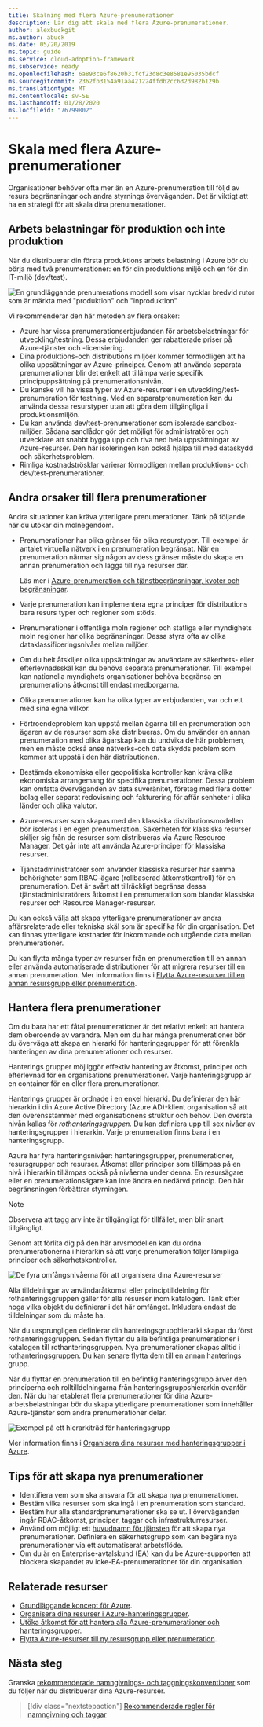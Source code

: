 ```yaml
---
title: Skalning med flera Azure-prenumerationer
description: Lär dig att skala med flera Azure-prenumerationer.
author: alexbuckgit
ms.author: abuck
ms.date: 05/20/2019
ms.topic: guide
ms.service: cloud-adoption-framework
ms.subservice: ready
ms.openlocfilehash: 6a893ce6f8620b31fcf23d8c3e8581e95035bdcf
ms.sourcegitcommit: 2362fb3154a91aa421224ffdb2cc632d982b129b
ms.translationtype: MT
ms.contentlocale: sv-SE
ms.lasthandoff: 01/28/2020
ms.locfileid: "76799802"
---
```

# <a name="scale-with-multiple-azure-subscriptions"></a>Skala med flera Azure-prenumerationer

Organisationer behöver ofta mer än en Azure-prenumeration till följd av resurs begränsningar och andra styrnings överväganden. Det är viktigt att ha en strategi för att skala dina prenumerationer.

## <a name="production-and-nonproduction-workloads"></a>Arbets belastningar för produktion och inte produktion

När du distribuerar din första produktions arbets belastning i Azure bör du börja med två prenumerationer: en för din produktions miljö och en för din IT-miljö (dev/test).

![En grundläggande prenumerations modell som visar nycklar bredvid rutor som är märkta med "produktion" och "inproduktion"](../../_images/ready/basic-subscription-model.png)

Vi rekommenderar den här metoden av flera orsaker:

- Azure har vissa prenumerationserbjudanden för arbetsbelastningar för utveckling/testning. Dessa erbjudanden ger rabatterade priser på Azure-tjänster och -licensiering.
- Dina produktions-och distributions miljöer kommer förmodligen att ha olika uppsättningar av Azure-principer. Genom att använda separata prenumerationer blir det enkelt att tillämpa varje specifik principuppsättning på prenumerationsnivån.
- Du kanske vill ha vissa typer av Azure-resurser i en utveckling/test-prenumeration för testning. Med en separatprenumeration kan du använda dessa resurstyper utan att göra dem tillgängliga i produktionsmiljön.
- Du kan använda dev/test-prenumerationer som isolerade sandbox-miljöer. Sådana sandlådor gör det möjligt för administratörer och utvecklare att snabbt bygga upp och riva ned hela uppsättningar av Azure-resurser. Den här isoleringen kan också hjälpa till med dataskydd och säkerhetsproblem.
- Rimliga kostnadströsklar varierar förmodligen mellan produktions- och dev/test-prenumerationer.

## <a name="other-reasons-for-multiple-subscriptions"></a>Andra orsaker till flera prenumerationer

Andra situationer kan kräva ytterligare prenumerationer. Tänk på följande när du utökar din molnegendom.

- Prenumerationer har olika gränser för olika resurstyper. Till exempel är antalet virtuella nätverk i en prenumeration begränsat. När en prenumeration närmar sig någon av dess gränser måste du skapa en annan prenumeration och lägga till nya resurser där.

  Läs mer i [Azure-prenumeration och tjänstbegränsningar, kvoter och begränsningar](https://docs.microsoft.com/azure/azure-subscription-service-limits).

- Varje prenumeration kan implementera egna principer för distributions bara resurs typer och regioner som stöds.

- Prenumerationer i offentliga moln regioner och statliga eller myndighets moln regioner har olika begränsningar. Dessa styrs ofta av olika dataklassificeringsnivåer mellan miljöer.

- Om du helt åtskiljer olika uppsättningar av användare av säkerhets- eller efterlevnadsskäl kan du behöva separata prenumerationer. Till exempel kan nationella myndighets organisationer behöva begränsa en prenumerations åtkomst till endast medborgarna.

- Olika prenumerationer kan ha olika typer av erbjudanden, var och ett med sina egna villkor.

- Förtroendeproblem kan uppstå mellan ägarna till en prenumeration och ägaren av de resurser som ska distribueras. Om du använder en annan prenumeration med olika ägarskap kan du undvika de här problemen, men en måste också anse nätverks-och data skydds problem som kommer att uppstå i den här distributionen.

- Bestämda ekonomiska eller geopolitiska kontroller kan kräva olika ekonomiska arrangemang för specifika prenumerationer. Dessa problem kan omfatta överväganden av data suveränitet, företag med flera dotter bolag eller separat redovisning och fakturering för affär senheter i olika länder och olika valutor.

- Azure-resurser som skapas med den klassiska distributionsmodellen bör isoleras i en egen prenumeration. Säkerheten för klassiska resurser skiljer sig från de resurser som distribueras via Azure Resource Manager. Det går inte att använda Azure-principer för klassiska resurser.

- Tjänstadministratörer som använder klassiska resurser har samma behörigheter som RBAC-ägare (rollbaserad åtkomstkontroll) för en prenumeration. Det är svårt att tillräckligt begränsa dessa tjänstadministratörers åtkomst i en prenumeration som blandar klassiska resurser och Resource Manager-resurser.

Du kan också välja att skapa ytterligare prenumerationer av andra affärsrelaterade eller tekniska skäl som är specifika för din organisation. Det kan finnas ytterligare kostnader för inkommande och utgående data mellan prenumerationer.

Du kan flytta många typer av resurser från en prenumeration till en annan eller använda automatiserade distributioner för att migrera resurser till en annan prenumeration. Mer information finns i [Flytta Azure-resurser till en annan resursgrupp eller prenumeration](https://docs.microsoft.com/azure/azure-resource-manager/resource-group-move-resources).

## <a name="manage-multiple-subscriptions"></a>Hantera flera prenumerationer

Om du bara har ett fåtal prenumerationer är det relativt enkelt att hantera dem oberoende av varandra. Men om du har många prenumerationer bör du överväga att skapa en hierarki för hanteringsgrupper för att förenkla hanteringen av dina prenumerationer och resurser.

Hanterings grupper möjliggör effektiv hantering av åtkomst, principer och efterlevnad för en organisations prenumerationer. Varje hanteringsgrupp är en container för en eller flera prenumerationer.

Hanterings grupper är ordnade i en enkel hierarki. Du definierar den här hierarkin i din Azure Active Directory (Azure AD)-klient organisation så att den överensstämmer med organisationens struktur och behov. Den översta nivån kallas för *rothanteringsgruppen.* Du kan definiera upp till sex nivåer av hanteringsgrupper i hierarkin. Varje prenumeration finns bara i en hanteringsgrupp.

Azure har fyra hanteringsnivåer: hanteringsgrupper, prenumerationer, resursgrupper och resurser. Åtkomst eller principer som tillämpas på en nivå i hierarkin tillämpas också på nivåerna under denna. En resursägare eller en prenumerationsägare kan inte ändra en nedärvd princip. Den här begränsningen förbättrar styrningen.

> [!NOTE]
> Observera att tagg arv inte är tillgängligt för tillfället, men blir snart tillgängligt.

Genom att förlita dig på den här arvsmodellen kan du ordna prenumerationerna i hierarkin så att varje prenumeration följer lämpliga principer och säkerhetskontroller.

![De fyra omfångsnivåerna för att organisera dina Azure-resurser](../../ready/azure-setup-guide/media/organize-resources/scope-levels.png)

Alla tilldelningar av användaråtkomst eller principtilldelning för rothanteringsgruppen gäller för alla resurser inom katalogen. Tänk efter noga vilka objekt du definierar i det här omfånget. Inkludera endast de tilldelningar som du måste ha.

När du ursprungligen definierar din hanteringsgrupphierarki skapar du först rothanteringsgruppen. Sedan flyttar du alla befintliga prenumerationer i katalogen till rothanteringsgruppen. Nya prenumerationer skapas alltid i rothanteringsgruppen. Du kan senare flytta dem till en annan hanterings grupp.

När du flyttar en prenumeration till en befintlig hanteringsgrupp ärver den principerna och rolltilldelningarna från hanteringsgruppshierarkin ovanför den. När du har etablerat flera prenumerationer för dina Azure-arbetsbelastningar bör du skapa ytterligare prenumerationer som innehåller Azure-tjänster som andra prenumerationer delar.

![Exempel på ett hierarkiträd för hanteringsgrupp](../../_images/ready/management-group-hierarchy.png)

Mer information finns i [Organisera dina resurser med hanteringsgrupper i Azure](https://docs.microsoft.com/azure/governance/management-groups).

## <a name="tips-for-creating-new-subscriptions"></a>Tips för att skapa nya prenumerationer

- Identifiera vem som ska ansvara för att skapa nya prenumerationer.
- Bestäm vilka resurser som ska ingå i en prenumeration som standard.
- Bestäm hur alla standardprenumerationer ska se ut. I överväganden ingår RBAC-åtkomst, principer, taggar och infrastrukturresurser.
- Använd om möjligt ett [huvudnamn för tjänsten](https://docs.microsoft.com/azure/azure-resource-manager/grant-access-to-create-subscription) för att skapa nya prenumerationer. Definiera en säkerhetsgrupp som kan begära nya prenumerationer via ett automatiserat arbetsflöde.
- Om du är en Enterprise-avtalskund (EA) kan du be Azure-supporten att blockera skapandet av icke-EA-prenumerationer för din organisation.

## <a name="related-resources"></a>Relaterade resurser

- [Grundläggande koncept för Azure](../considerations/fundamental-concepts.md).
- [Organisera dina resurser i Azure-hanteringsgrupper](https://docs.microsoft.com/azure/governance/management-groups).
- [Utöka åtkomst för att hantera alla Azure-prenumerationer och hanteringsgrupper](https://docs.microsoft.com/azure/role-based-access-control/elevate-access-global-admin).
- [Flytta Azure-resurser till ny resursgrupp eller prenumeration](https://docs.microsoft.com/azure/azure-resource-manager/resource-group-move-resources).

## <a name="next-steps"></a>Nästa steg

Granska [rekommenderade namngivnings- och taggningskonventioner](./naming-and-tagging.md) som du följer när du distribuerar dina Azure-resurser.

> [!div class="nextstepaction"]
> [Rekommenderade regler för namngivning och taggar](./naming-and-tagging.md)
